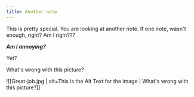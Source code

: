 ```yaml
---
title: Another note
---
```


This is pretty special. You are looking at another note. If one note, wasn't enough, right? Am I right???

***Am I annoying?***

Yet?

What's wrong with this picture?

![[Great-job.jpg | alt=This is the Alt Text for the image | What's wrong with this picture?]]